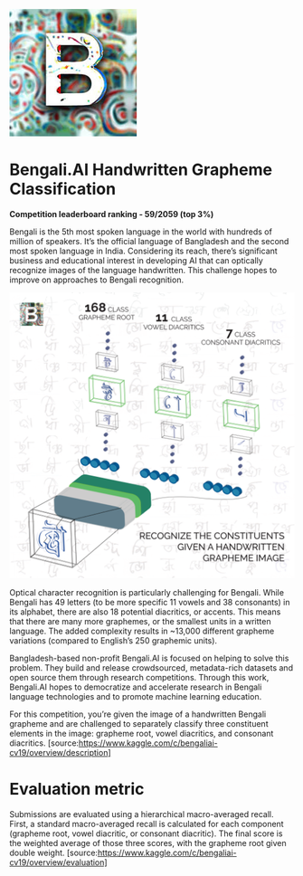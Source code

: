 ![Bengali.AI logo](https://github.com/yoviny/Deep-learning-Competitions/blob/master/Bengali.Ai%20classification%20challenge/bengali%20logo.jpg)
# Bengali.AI Handwritten Grapheme Classification

**Competition leaderboard ranking - 59/2059 (top 3%)**

Bengali is the 5th most spoken language in the world with hundreds of million of speakers. It’s the official language of Bangladesh and the second most spoken language in India. Considering its reach, there’s significant business and educational interest in developing AI that can optically recognize images of the language handwritten. This challenge hopes to improve on approaches to Bengali recognition.

![image](https://github.com/yoviny/Deep-learning-Competitions/blob/master/Bengali.Ai%20classification%20challenge/image.png)

Optical character recognition is particularly challenging for Bengali. While Bengali has 49 letters (to be more specific 11 vowels and 38 consonants) in its alphabet, there are also 18 potential diacritics, or accents. This means that there are many more graphemes, or the smallest units in a written language. The added complexity results in ~13,000 different grapheme variations (compared to English’s 250 graphemic units).

Bangladesh-based non-profit Bengali.AI is focused on helping to solve this problem. They build and release crowdsourced, metadata-rich datasets and open source them through research competitions. Through this work, Bengali.AI hopes to democratize and accelerate research in Bengali language technologies and to promote machine learning education.

For this competition, you’re given the image of a handwritten Bengali grapheme and are challenged to separately classify three constituent elements in the image: grapheme root, vowel diacritics, and consonant diacritics.
[source:https://www.kaggle.com/c/bengaliai-cv19/overview/description]

# Evaluation metric
Submissions are evaluated using a hierarchical macro-averaged recall. First, a standard macro-averaged recall is calculated for each component (grapheme root, vowel diacritic, or consonant diacritic). The final score is the weighted average of those three scores, with the grapheme root given double weight.
[source:https://www.kaggle.com/c/bengaliai-cv19/overview/evaluation]
